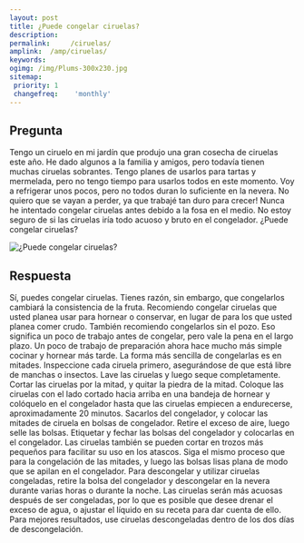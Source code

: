 ```yaml
---
layout: post
title: ¿Puede congelar ciruelas?  
description: 
permalink:     /ciruelas/
amplink:  /amp/ciruelas/
keywords: 
ogimg: /img/Plums-300x230.jpg
sitemap:
 priority: 1
 changefreq:    'monthly'
---
```




## Pregunta

Tengo un ciruelo en mi jardín que produjo una gran cosecha de ciruelas este año. He dado algunos a la familia y amigos, pero todavía tienen muchas ciruelas sobrantes. Tengo planes de usarlos para tartas y mermelada, pero no tengo tiempo para usarlos todos en este momento. Voy a refrigerar unos pocos, pero no todos duran lo suficiente en la nevera. No quiero que se vayan a perder, ya que trabajé tan duro para crecer! Nunca he intentado congelar ciruelas antes debido a la fosa en el medio. No estoy seguro de si las ciruelas iría todo acuoso y bruto en el congelador. ¿Puede congelar ciruelas?


![¿Puede congelar ciruelas?](https://sepuedecongelar.com/img/Plums-300x230.jpg "¿Puede congelar ciruelas?" )


## Respuesta

Sí, puedes congelar ciruelas. Tienes razón, sin embargo, que congelarlos cambiará la consistencia de la fruta. Recomiendo congelar ciruelas que usted planea usar para hornear o conservar, en lugar de para los que usted planea comer crudo. También recomiendo congelarlos sin el pozo. Eso significa un poco de trabajo antes de congelar, pero vale la pena en el largo plazo. Un poco de trabajo de preparación ahora hace mucho más simple cocinar y hornear más tarde.
La forma más sencilla de congelarlas es en mitades. Inspeccione cada ciruela primero, asegurándose de que está libre de manchas o insectos. Lave las ciruelas y luego seque completamente. Cortar las ciruelas por la mitad, y quitar la piedra de la mitad. Coloque las ciruelas con el lado cortado hacia arriba en una bandeja de hornear y colóquelo en el congelador hasta que las ciruelas empiecen a endurecerse, aproximadamente 20 minutos. Sacarlos del congelador, y colocar las mitades de ciruela en bolsas de congelador. Retire el exceso de aire, luego selle las bolsas. Etiquetar y fechar las bolsas del congelador y colocarlas en el congelador. Las ciruelas también se pueden cortar en trozos más pequeños para facilitar su uso en los atascos. Siga el mismo proceso que para la congelación de las mitades, y luego las bolsas lisas plana de modo que se apilan en el congelador.
Para descongelar y utilizar ciruelas congeladas, retire la bolsa del congelador y descongelar en la nevera durante varias horas o durante la noche. Las ciruelas serán más acuosas después de ser congeladas, por lo que es posible que desee drenar el exceso de agua, o ajustar el líquido en su receta para dar cuenta de ello. Para mejores resultados, use ciruelas descongeladas dentro de los dos días de descongelación.

